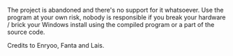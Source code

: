 The project is abandoned and there's no support for it whatsoever. Use the program at your own risk, nobody is responsible if you break your hardware / brick your Windows install using the compiled program or a part of the source code.

Credits to Enryoo, Fanta and Lais.
